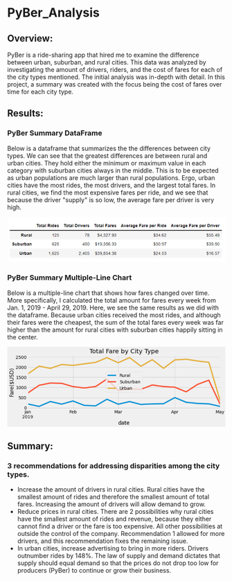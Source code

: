 # PyBer_Analysis

## Overview:
PyBer is a ride-sharing app that hired me to examine the difference between urban, suburban, and rural cities. This data was analyzed by investigating the amount of drivers, riders, and the cost of fares for each of the city types mentioned. The initial analysis was in-depth with detail. In this project, a summary was created with the focus being the cost of fares over time for each city type.

## Results:
### PyBer Summary DataFrame
Below is a dataframe that summarizes the the differences between city types. We can see that the greatest differences are between rural and urban cities. They hold either the minimum or maximum value in each category with suburban cities always in the middle. This is to be expected as urban populations are much larger than rural populations. Ergo, urban cities have the most rides, the most drivers, and the largest total fares. In rural cities, we find the most expensive fares per ride, and we see that because the driver "supply" is so low, the average fare per driver is very high.

![](Analysis/PyBer_summary_df.png)

### PyBer Summary Multiple-Line Chart
Below is a multiple-line chart that shows how fares changed over time. More specifically, I calculated the total amount for fares every week from Jan. 1, 2019 - April 29, 2019. Here, we see the same results as we did with the dataframe. Because urban cities received the most rides, and although their fares were the cheapest, the sum of the total fares every week was far higher than the amount for rural cities with suburban cities happily sitting in the center.

![](Analysis/PyBer_fare_summary.png)


## Summary:
### 3 recommendations for addressing disparities among the city types.

- Increase the amount of drivers in rural cities. Rural cities have the smallest amount of rides and therefore the smallest amount of total fares. Increasing the amount of drivers will allow demand to grow.
- Reduce prices in rural cities. There are 2 possibilities why rural cities have the smallest amount of rides and revenue, because they either cannot find a driver or the fare is too expensive. All other possibilities at outside the control of the company. Recommendation 1 allowed for more drivers, and this recommendation fixes the remaining issue.
- In urban cities, increase advertising to bring in more riders. Drivers outnumber rides by 148%. The law of supply and demand dictates that supply should equal demand so that the prices do not drop too low for producers (PyBer) to continue or grow their business.











